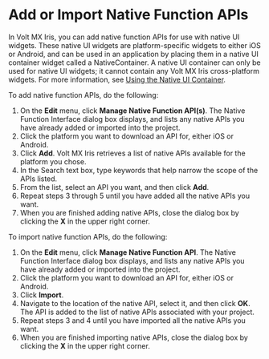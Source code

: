                           


Add or Import Native Function APIs
==================================

In Volt MX Iris, you can add native function APIs for use with native UI widgets. These native UI widgets are platform-specific widgets to either iOS or Android, and can be used in an application by placing them in a native UI container widget called a NativeContainer. A native UI container can only be used for native UI widgets; it cannot contain any Volt MX Iris cross-platform widgets. For more information, see [Using the Native UI Container](NativePlatformWidgets.md).

To add native function APIs, do the following:

1.  On the **Edit** menu, click **Manage Native Function API(s)**. The Native Function Interface dialog box displays, and lists any native APIs you have already added or imported into the project.
2.  Click the platform you want to download an API for, either iOS or Android.
3.  Click **Add**. Volt MX Iris retrieves a list of native APIs available for the platform you chose.
4.  In the Search text box, type keywords that help narrow the scope of the APIs listed.
5.  From the list, select an API you want, and then click **Add**.
6.  Repeat steps 3 through 5 until you have added all the native APIs you want.
7.  When you are finished adding native APIs, close the dialog box by clicking the **X** in the upper right corner.

To import native function APIs, do the following:

1.  On the **Edit** menu, click **Manage Native Function API**. The Native Function Interface dialog box displays, and lists any native APIs you have already added or imported into the project.
2.  Click the platform you want to download an API for, either iOS or Android.
3.  Click **Import**.
4.  Navigate to the location of the native API, select it, and then click **OK**. The API is added to the list of native APIs associated with your project.
5.  Repeat steps 3 and 4 until you have imported all the native APIs you want.
6.  When you are finished importing native APIs, close the dialog box by clicking the **X** in the upper right corner.
